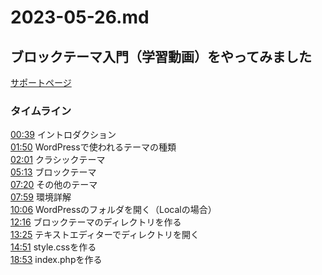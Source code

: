 # 2023-05-26.md

ブロックテーマ入門（学習動画）をやってみました
-

[サポートページ](https://www.youtube.com/redirect?event=video_description&redir_token=QUFFLUhqbFZEWlVtWHJkNVRpTkt5dm9WQUVadU4xcHBPZ3xBQ3Jtc0tsV2R2UEpGV0h2MTRPYUhNenZjR0FweHRaNUJqRVZ4NWRQLWpXTHY0Q05NZ3psYkw3QzFvQlFGc0VieGNkb2VMUldtaVJaOFEwYUFyRXNkNjkwOFJUd2pIeFpCX014UDdBT2Z0MVNWcDBVeExVcnoxWQ&q=https%3A%2F%2Fhook-wp.com%2Finfo%2Flearn%2Fintroduction-block-theme-with-low-code&v=SSTF--RhicQ)

### タイムライン
[00:39](https://www.youtube.com/watch?v=SSTF--RhicQ&t=39s) イントロダクション  
[01:50](https://www.youtube.com/watch?v=SSTF--RhicQ&t=110s) WordPressで使われるテーマの種類  
[02:01](https://www.youtube.com/watch?v=SSTF--RhicQ&t=121s) クラシックテーマ  
[05:13](https://www.youtube.com/watch?v=SSTF--RhicQ&t=313s) ブロックテーマ  
[07:20](https://www.youtube.com/watch?v=SSTF--RhicQ&t=440s) その他のテーマ  
[07:59](https://www.youtube.com/watch?v=SSTF--RhicQ&t=479s) 環境詳解  
[10:06](https://www.youtube.com/watch?v=SSTF--RhicQ&t=606s) WordPressのフォルダを開く（Localの場合）  
[12:16](https://www.youtube.com/watch?v=SSTF--RhicQ&t=736s) ブロックテーマのディレクトリを作る  
[13:25](https://www.youtube.com/watch?v=SSTF--RhicQ&t=805s) テキストエディターでディレクトリを開く  
[14:51](https://www.youtube.com/watch?v=SSTF--RhicQ&t=891s) style.cssを作る  
[18:53](https://www.youtube.com/watch?v=SSTF--RhicQ&t=1133s) index.phpを作る  
